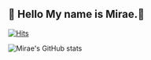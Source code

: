 ## 🌈 Hello My name is Mirae.🦄

[![Hits](https://hits.seeyoufarm.com/api/count/incr/badge.svg?url=https%3A%2F%2Fgithub.com%2Fmirae109&count_bg=%23E4DDF7&title_bg=%238E72DC&icon=&icon_color=%23E7E7E7&title=hits&edge_flat=false)](https://hits.seeyoufarm.com)

![Mirae's GitHub stats](https://github-readme-stats.vercel.app/api?username=mirae109&show_icons=true&theme=buefy)

